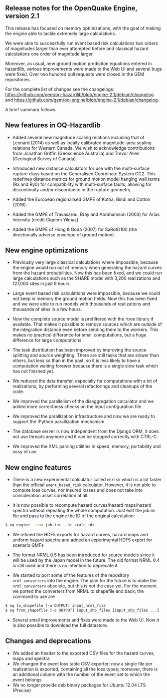 Release notes for the OpenQuake Engine, version 2.1
---------------------------------------------------

This release has focused on memory optimizations, with the goal of
making the engine able to tackle extremely large calculations.

We were able to successfully run event based risk calculations
two orders of magnitudes larger than ever attempted before and
classical hazard calculations one order of magnitude larger.

Moreover, as usual, new ground motion prediction equations entered in
hazardlib, various improvements were made to the Web UI and several
bugs were fixed. Over two hundred pull requests were closed in the GEM
repositories.

For the complete list of changes
see the changelogs: https://github.com/gem/oq-hazardlib/blob/engine-2.1/debian/changelog and https://github.com/gem/oq-engine/blob/engine-2.1/debian/changelog.

A brief summary follows.

New features in OQ-Hazardlib
-----------------------------

- Added several new magnitude scaling relations including that of
  Leonard (2014) as well as locally calibrated magnitude-area scaling
  relations for Western Canada. We wish to acknowledge contributions
  from Jonathan Griffin (Geoscience Australia) and Trevor Allen
  (Geological Survey of Canada).

- Introduced new distance calculators for use with the multi-surface
  rupture class based on the Generalised Coordinate System GC2. This
  redefines distance metrics for ground motion model hanging wall
  terms (Rx and Ry0) for compatibility with multi-surface faults,
  allowing for discontinuity and/or discordance in the rupture
  geometry.

- Added the European regionalised GMPE of Kotha, Bindi and Cotton (2016).
   
- Added the GMPE of Travasarou, Bray and Abrahamson (2003) for Arias
  Intensity (credit Cigdem Yilmaz)

- Added the GMPE of Hong & Goda (2007) for SaRotD100 (the
  directionally adverse envelope of ground motion)

New engine optimizations
-----------------------------

- Previously very large classical calculations where impossible,
  because the engine would run out of memory when generating the hazard
  curves from the hazard probabilities. Now this has been fixed, and we
  could run large calculations such as the SHARE model with 3,200
  realizations and 127,000 sites in just 9 hours.

- Large event based risk calculations were impossible, because we could
  not keep in memory the ground motion fields. Now this has been fixed
  and we were able to run models with thousands of realizations and thousands
  of sites in a few hours.

- Now the complete source model is prefiltered with the rtree library
  if available. That makes it possible to remove sources which are
  outside of the integration distance even before sending them to the
  workers. This makes no practical difference for small computations,
  but a huge difference for large computations.

- The task distribution has been improved by improving the source
  splitting and source weighting. There are still tasks that are slower
  than others, but less so than in the past, so it is less likely to
  have a computation waiting forewer because there is a single slow
  task which has not finished yet.

- We reduced the data transfer, especially for computations with a lot
  of realizations, by performing several refactorings and cleanups of the
  code.

- We improved the parallelism of the disaggregation calculator and we added
  more correctness checks on the input configuration file

- We improved the parallization infrastructure and now we are ready
  to support the IPython parallization mechanism

- The database server is now independent from the Django ORM, it does
  not use threads anymore and it can be stopped correctly with CTRL-C.

- We improved the XML parsing utilities in speed, memory, portability and
  easy of use.

New engine features
-------------------

- There is a new experimental calculator called `ebrisk` which is a lot
  faster than the official `event_based_risk` calculator. However, it is
  not able to compute loss curves, nor insured losses and does not take
  into consideration asset correlation at all.

- It is now possible to recompute hazard curves/hazard maps/hazard spectra
  without repeating the whole computation. Just edit the job.ini file and
  pass to the engine the ID of the original calculation:

```bash
$ oq engine --run job.ini --hc <calc_id>
```

- We refined the HDF5 exports for hazard curves, hazard maps and uniform
  hazard spectra and added an experimental HDF5 export for scenario GMFs

- The format NRML 0.5 has been introduced for source models since it will be
  used by the Japan model in the future. The old format NRML 0.4 is still used
  and there is no intention to deprecate it.

- We started to port some of the features of the repository
  `nrml_converters` into the engine. The plan for the future is to make
  the `nrml_converters` obsolete, but this is not the case yet. For the
  moment we ported the converters from NRML to shapefile and back; the
  command to use are

```bash
$ oq to_shapefile [-o OUTPUT] input_nrml_file
$ oq from_shapefile [-o OUTPUT] input_shp_files [input_shp_files ...]
```

- Several small improvements and fixes were made to the Web UI. Now
  it is also possible to download the full datastore.

Changes and deprecations
------------------------

- We added an header to the exported CSV files for the hazard curves,
  maps and spectra
- We changed the event loss table CSV exporter: now a single file per
  realization is exported, containing all the loss types; moreover, there
  is an additional column with the number of the event set to which the event
  belongs
- We no longer provide deb binary packages for Ubuntu 12.04 LTS (Precise)

